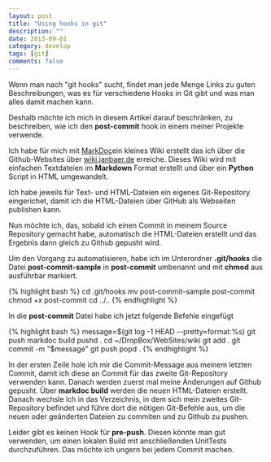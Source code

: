 ```yaml
---
layout: post
title: "Using hooks in git"
description: ""
date: 2013-09-01
category: develop
tags: [git]
comments: false
---
```


Wenn man nach "git hooks" sucht, findet man jede Menge Links zu guten Beschreibungen, was es für verschiedene Hooks in Git gibt und was man alles damit machen kann.

Deshalb möchte ich mich in diesem Artikel darauf beschränken, zu beschreiben, wie ich den **post-commit** hook in einem meiner Projekte verwende.

Ich habe für mich mit [MarkDoc](http://markdoc.org)ein kleines Wiki erstellt das ich über die Github-Websites über [wiki.janbaer.de](http://wiki.janbaer.de) erreiche. Dieses Wiki wird mit einfachen Textdateien im **Markdown** Format erstellt und über ein **Python** Script in HTML umgewandelt.

Ich habe jeweils für Text- und HTML-Dateien ein eigenes Git-Repository eingerichet, damit ich die HTML-Dateien über GitHub als Webseiten publishen kann.

Nun möchte ich, das, sobald ich einen Commit in meinem Source Repository gemacht habe, automatisch die HTML-Dateien erstellt und das Ergebnis dann gleich zu Github gepusht wird.

Um den Vorgang zu automatisieren, habe ich im Unterordner **.git/hooks** die Datei **post-commit-sample** in **post-commit** umbenannt und mit **chmod** aus ausführbar markiert.

{% highlight bash %}
cd .git/hooks
mv post-commit-sample post-commit
chmod +x post-commit
cd ../..
{% endhighlight %}

In die **post-commit** Datei habe ich jetzt folgende Befehle eingefügt

{% highlight bash %}
message=$(git log -1 HEAD --pretty=format:%s)
git push
markdoc build
pushd .
cd ~/DropBox/WebSites/wiki
git add .
git commit -m "$message"
git push
popd .
{% endhighlight %}


In der ersten Zeile hole ich mir die Commit-Message aus meinem letzten Commit, damit ich diese an Commit für das zweite Git-Repository verwenden kann. Danach werden zuerst mal meine Änderungen auf Github gepusht. Über **markdoc build** werden die neuen HTML-Dateien erstellt. Danach wechsle ich in das Verzeichnis, in dem sich mein zweites Git-Repository befindet und führe dort die nötigen Git-Befehle aus, um die neuen oder geänderten Dateien zu commiten und zu Github zu pushen.

Leider gibt es keinen Hook für **pre-push**. Diesen könnte man gut verwenden, um einen lokalen Build mit anschließenden UnitTests durchzuführen. Das möchte ich ungern bei jedem Commit machen.

